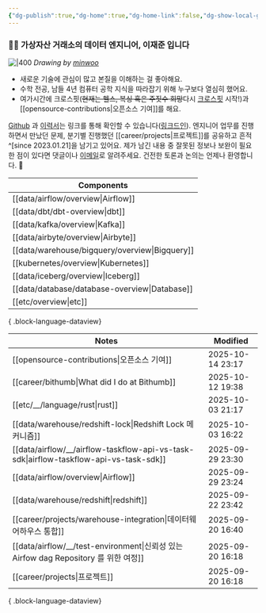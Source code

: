 ```yaml
---
{"dg-publish":true,"dg-home":true,"dg-home-link":false,"dg-show-local-graph":false,"dg-show-backlinks":false,"dg-show-toc":false,"dg-show-inline-title":false,"dg-show-file-tree":false,"dg-enable-search":true,"dg-link-preview":false,"dg-show-tags":false,"dg-pass-frontmatter":false,"permalink":"/Welcome to jx2lee garden/","tags":["gardenEntry"],"dgEnableSearch":true,"dgPassFrontmatter":true,"noteIcon":"","created":"2024-10-02T18:51:46.000+09:00"}
---
```




### 👋🏽 가상자산 거래소의 데이터 엔지니어, 이재준 입니다


![|400](https://i.imgur.com/IOPpMZJ.jpeg)
*Drawing by [minwoo](https://github.com/tommybebe)*


- 새로운 기술에 관심이 많고 본질을 이해하는 걸 좋아해요.
- 수학 전공, 남들 4년 컴퓨터 공학 지식을 따라잡기 위해 누구보다 열심히 했어요.
- 여가시간에 크로스핏(~~현재는 헬스, 복싱 혹은 주짓수 희망~~다시 [크로스핏](https://www.instagram.com/cfkhan2015_2025/reels/) 시작!)과 [[opensource-contributions\|오픈소스 기여]]를 해요.


[Github](https://github.com/jx2lee) 과 [이력서](https://github.com/jx2lee/resume.new/blob/main/jaejun_lee_resume.pdf)는 링크를 통해 확인할 수 있습니다([링크드인](https://www.linkedin.com/in/jx2lee/)). 엔지니어 업무를 진행하면서 만났던 문제, 분기별 진행했던 [[career/projects\|프로젝트]]를 공유하고 흔적^[since 2023.01.21]을 남기고 있어요. 제가 남긴 내용 중 잘못된 정보나 보완이 필요한 점이 있다면 댓글이나 [이메일](malito:dev.jaejun.lee.1991@gmail.com)로 알려주세요. 건전한 토론과 논의는 언제나 환영합니다. 🤗


| Components                                        |
| ------------------------------------------------- |
| [[data/airflow/overview\|Airflow]]             |
| [[data/dbt/dbt-overview\|dbt]]                 |
| [[data/kafka/overview\|Kafka]]                 |
| [[data/airbyte/overview\|Airbyte]]             |
| [[data/warehouse/bigquery/overview\|Bigquery]] |
| [[kubernetes/overview\|Kubernetes]]            |
| [[data/iceberg/overview\|Iceberg]]             |
| [[data/database/database-overview\|Database]]  |
| [[etc/overview\|etc]]                          |

{ .block-language-dataview}


| Notes                                                                                     | Modified         |
| ----------------------------------------------------------------------------------------- | ---------------- |
| [[opensource-contributions\|오픈소스 기여]]                                                  | 2025-10-14 23:17 |
| [[career/bithumb\|What did I do at Bithumb]]                                           | 2025-10-12 19:38 |
| [[etc/__/language/rust\|rust]]                                                         | 2025-10-03 21:17 |
| [[data/warehouse/redshift-lock\|Redshift Lock 메커니즘]]                                   | 2025-10-03 16:22 |
| [[data/airflow/__/airflow-taskflow-api-vs-task-sdk\|airflow-taskflow-api-vs-task-sdk]] | 2025-09-29 23:30 |
| [[data/airflow/overview\|Airflow]]                                                     | 2025-09-29 23:24 |
| [[data/warehouse/redshift\|redshift]]                                                  | 2025-09-22 23:42 |
| [[career/projects/warehouse-integration\|데이터웨어하우스 통합]]                                 | 2025-09-20 16:40 |
| [[data/airflow/__/test-environment\|신뢰성 있는 Airfow dag Repository 를 위한 여정]]             | 2025-09-20 16:18 |
| [[career/projects\|프로젝트]]                                                              | 2025-09-20 16:18 |

{ .block-language-dataview}